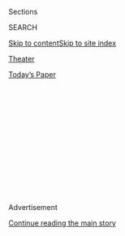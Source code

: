 <div id="app">

<div>

<div>

<div>

<div class="NYTAppHideMasthead css-1q2w90k e1suatyy0">

<div class="section css-ui9rw0 e1suatyy2">

<div class="css-eph4ug er09x8g0">

<div class="css-6n7j50">

</div>

<span class="css-1dv1kvn">Sections</span>

<div class="css-10488qs">

<span class="css-1dv1kvn">SEARCH</span>

</div>

[Skip to content](#site-content)[Skip to site
index](#site-index)

</div>

<div id="masthead-section-label" class="css-1wr3we4 eaxe0e00">

[Theater](https://www.nytimes.com/section/theater)

</div>

<div class="css-10698na e1huz5gh0">

</div>

</div>

<div id="masthead-bar-one" class="section hasLinks css-15hmgas e1csuq9d3">

<div class="css-uqyvli e1csuq9d0">

</div>

<div class="css-1uqjmks e1csuq9d1">

</div>

<div class="css-9e9ivx">

[](https://myaccount.nytimes.com/auth/login?response_type=cookie&client_id=vi)

</div>

<div class="css-1bvtpon e1csuq9d2">

[Today’s
Paper](https://www.nytimes.com/section/todayspaper)

</div>

</div>

</div>

</div>

<div data-aria-hidden="false">

<div id="site-content" data-role="main">

<div>

<div class="css-1aor85t" style="opacity:0.000000001;z-index:-1;visibility:hidden">

<div class="css-1hqnpie">

<div class="css-epjblv">

<span class="css-17xtcya">[Theater](/section/theater)</span><span class="css-x15j1o">|</span><span class="css-fwqvlz">Provincetown:
Go for the Mask Compliance, Stay for a
Show</span>

</div>

<div class="css-k008qs">

<div class="css-1iwv8en">

<span class="css-18z7m18"></span>

<div>

</div>

</div>

<span class="css-1n6z4y">https://nyti.ms/2Xeymnu</span>

<div class="css-1705lsu">

<div class="css-4xjgmj">

<div class="css-4skfbu" data-role="toolbar" data-aria-label="Social Media Share buttons, Save button, and Comments Panel with current comment count" data-testid="share-tools">

  - 
  - 
  - 
  - 
    
    <div class="css-6n7j50">
    
    </div>

  - 

</div>

</div>

</div>

</div>

</div>

</div>

<div id="NYT_TOP_BANNER_REGION" class="css-13pd83m">

</div>

<div id="top-wrapper" class="css-1sy8kpn">

<div id="top-slug" class="css-l9onyx">

Advertisement

</div>

[Continue reading the main
story](#after-top)

<div class="ad top-wrapper" style="text-align:center;height:100%;display:block;min-height:250px">

<div id="top" class="place-ad" data-position="top" data-size-key="top">

</div>

</div>

<div id="after-top">

</div>

</div>

<div>

<div id="sponsor-wrapper" class="css-1hyfx7x">

<div id="sponsor-slug" class="css-19vbshk">

Supported by

</div>

[Continue reading the main
story](#after-sponsor)

<div id="sponsor" class="ad sponsor-wrapper" style="text-align:center;height:100%;display:block">

</div>

<div id="after-sponsor">

</div>

</div>

<div class="css-186x18t">

</div>

<div class="css-1vkm6nb ehdk2mb0">

# Provincetown: Go for the Mask Compliance, Stay for a Show

</div>

In this gay haven known for its nightlife, the crowds are smaller this
summer. And the nightclubs are closed. But by the pool, the show goes
on.

<div class="css-79elbk" data-testid="photoviewer-wrapper">

<div class="css-z3e15g" data-testid="photoviewer-wrapper-hidden">

</div>

<div class="css-1a48zt4 ehw59r15" data-testid="photoviewer-children">

![<span class="css-16f3y1r e13ogyst0" data-aria-hidden="true">Varla Jean
Merman, portrayed by Jeffery Roberson, performing at the Crown & Anchor
in
Provincetown.</span><span class="css-cnj6d5 e1z0qqy90" itemprop="copyrightHolder"><span class="css-1ly73wi e1tej78p0">Credit...</span><span><span>M.
Scott Brauer for The New York
Times</span></span></span>](https://static01.nyt.com/images/2020/08/01/arts/31ptown-7/merlin_174899316_5a42b24a-ff98-4fa7-96c4-3d686bd254b1-articleLarge.jpg?quality=75&auto=webp&disable=upscale)

</div>

</div>

<div class="css-18e8msd">

<div class="css-vp77d3 epjyd6m0">

<div class="css-hus3qt ey68jwv0" data-aria-hidden="true">

[![Laura
Collins-Hughes](https://static01.nyt.com/images/2019/04/03/multimedia/author-laura-collins-hughes/author-laura-collins-hughes-thumbLarge.png
"Laura Collins-Hughes")](https://www.nytimes.com/by/laura-collins-hughes)

</div>

<div class="css-1baulvz">

By [<span class="css-1baulvz last-byline" itemprop="name">Laura
Collins-Hughes</span>](https://www.nytimes.com/by/laura-collins-hughes)

</div>

</div>

  - July 31,
    2020

  - 
    
    <div class="css-4xjgmj">
    
    <div class="css-d8bdto" data-role="toolbar" data-aria-label="Social Media Share buttons, Save button, and Comments Panel with current comment count" data-testid="share-tools">
    
      - 
      - 
      - 
      - 
        
        <div class="css-6n7j50">
        
        </div>
    
      - 
    
    </div>
    
    </div>

</div>

</div>

<div class="section meteredContent css-1r7ky0e" name="articleBody" itemprop="articleBody">

<div class="css-1fanzo5 StoryBodyCompanionColumn">

<div class="css-53u6y8">

PROVINCETOWN, Mass. — Varla Jean Merman has a good arm, and when she
threw her hairpiece into the swimming pool the other evening at the end
of an increasingly frenzied number in her cabaret show, it landed on the
surface just right. Then it floated there, inert and disheveled.

“Everyone loves a wig in a pool,” Varla said, like a breathy midcentury
hostess reassuring her guests. “It looks like an Irish setter’s in
there, taking a nap.”

The pool deck of the [Crown &
Anchor](https://onlyatthecrown.com/entertainment), a hotel and nightlife
complex known for its drag shows, is not where Varla — or Jeffery
Roberson, the performer who plays her — had planned to spend the season,
in front of an audience on folding chairs. Under a lighting truss framed
by tall trees in full leaf, the stage there is a new addition: an
improvised attempt to salvage this coronavirus summer by moving at least
some entertainment outdoors.

</div>

</div>

<div class="css-1fanzo5 StoryBodyCompanionColumn">

<div class="css-53u6y8">

This artsy, eccentric beach town on the tip of Cape Cod — long-ago
stomping ground of Tennessee Williams and Eugene O’Neill; longtime safe
harbor for queer folk — ordinarily pulses with activity in July and
August. This year, though, it’s hitting a low-tide mark in what should
be its high season.

</div>

</div>

<div class="css-79elbk" data-testid="photoviewer-wrapper">

<div class="css-z3e15g" data-testid="photoviewer-wrapper-hidden">

</div>

<div class="css-1a48zt4 ehw59r15" data-testid="photoviewer-children">

![<span class="css-16f3y1r e13ogyst0" data-aria-hidden="true">Masked
traffic: There are visitors in Provincetown this summer, but in
diminished
numbers.</span><span class="css-cnj6d5 e1z0qqy90" itemprop="copyrightHolder"><span class="css-1ly73wi e1tej78p0">Credit...</span><span>M.
Scott Brauer for The New York
Times</span></span>](https://static01.nyt.com/images/2020/08/01/arts/31ptown-2/merlin_174899625_81d4a0c1-cf62-4d12-99a8-a82701552b88-articleLarge.jpg?quality=75&auto=webp&disable=upscale)

</div>

</div>

<div class="css-1fanzo5 StoryBodyCompanionColumn">

<div class="css-53u6y8">

Art galleries are open, and so is the pirate museum. Whale-watching
boats are running, and restaurants seat diners inside and al fresco. But
[tea dance](https://theboatslip.com/tea-dance) at the Boatslip is on
indefinite hold, the cabaret is empty at the darkened [Post Office
Cafe](https://www.postofficecabaret.com), and no revelers spill out of
bars at 1 a.m. to throng [Spiritus Pizza](http://spirituspizza.com)
until 2. The nightclubs are closed; [so are
bars](https://provincetownindependent.org/featured/2020/07/09/last-call-at-11-p-m-in-provincetown/),
unless they’ve morphed into restaurants. Either way, 11 p.m. is last
call.

And with indoor entertainment spaces shuttered, only two establishments
— the Crown and [Pilgrim
House](https://www.pilgrimhouseptown.com/provincetown-entertainment/) —
have shifted to open-air stages since that became an option, just after
Independence Day. Neither offers shows the customary seven nights a
week.

Visitors are here, but in diminished numbers. That’s to be expected,
given that millions nationwide are unemployed because of the pandemic,
and that travelers to Massachusetts from 42 states [must
quarantine](https://www.mass.gov/info-details/covid-19-travel-order#lower-risk-states-)
for two weeks upon arrival.

So there is a curious quiet along Commercial Street, Provincetown’s
narrow main thoroughfare, which would normally be clogged with festive,
free-spirited
masses.

</div>

</div>

<div class="css-79elbk" data-testid="photoviewer-wrapper">

<div class="css-z3e15g" data-testid="photoviewer-wrapper-hidden">

</div>

<div class="css-1a48zt4 ehw59r15" data-testid="photoviewer-children">

<div class="css-1xdhyk6 erfvjey0">

<span class="css-1ly73wi e1tej78p0">Image</span>

<div class="css-zjzyr8">

<div data-testid="lazyimage-container" style="height:257.77777777777777px">

</div>

</div>

</div>

<span class="css-16f3y1r e13ogyst0" data-aria-hidden="true">A sign in a
shop window on Commercial Street reminds visitors of face mask
requirements.</span><span class="css-cnj6d5 e1z0qqy90" itemprop="copyrightHolder"><span class="css-1ly73wi e1tej78p0">Credit...</span><span>M.
Scott Brauer for The New York
Times</span></span>

</div>

</div>

<div class="css-a7yk8a e73j0it0">

<div class="css-1xdhyk6 erfvjey0">

<span class="css-1ly73wi e1tej78p0">Image</span>

<div class="css-zjzyr8">

<div data-testid="lazyimage-container" style="height:580px">

</div>

</div>

</div>

<span class="css-cnj6d5 e1z0qqy90" itemprop="copyrightHolder"><span class="css-1ly73wi e1tej78p0">Credit...</span><span>M.
Scott Brauer for The New York Times</span></span>

<div class="css-1xdhyk6 erfvjey0">

<span class="css-1ly73wi e1tej78p0">Image</span>

<div class="css-zjzyr8">

<div data-testid="lazyimage-container" style="height:580px">

</div>

</div>

</div>

<span class="css-16f3y1r e13ogyst0" data-aria-hidden="true">Outside the
Mews Restaurant and Cafe on Commercial
Street.</span><span class="css-cnj6d5 e1z0qqy90" itemprop="copyrightHolder"><span class="css-1ly73wi e1tej78p0">Credit...</span><span>M.
Scott Brauer for The New York Times</span></span>

</div>

<div class="css-1fanzo5 StoryBodyCompanionColumn">

<div class="css-53u6y8">

In this town of 3,000, which [as of
Wednesday](https://www.mass.gov/doc/weekly-covid-19-public-health-report-july-29-2020/download)
had reported just one new coronavirus case in the previous 14 days,
tourism is the main industry, bringing in more than $250 million in
2019. Yet concerns about economic survival coexist with vigilance about
the virus — not least because the population includes a significant
number of older residents and the state’s highest rate of people living
with H.I.V.

To the comedian Judy Gold, who has owned a second home here since 1994
and has been performing on local stages even longer, there is a clear
link between the community’s memory of the 1980s and ’90s and its
mindfulness now. When people ask her what it’s like in Provincetown
these days, she has a simple response.

“We went through the AIDS crisis here,” she tells them. “Everyone’s
wearing a mask.”

## Uniting for survival

Along Route 6 on Cape Cod this summer, electronic signs in town after
town flash variations on the same public-health mantra. Cover your face.
Practice social distancing.

At the Provincetown border, a sign on the median repeats those
entreaties — and adds a third that might tug at your heart, if this is a
place that you love.

“KEEP PTOWN SAFE,” it says.

Doing that has required confronting some difficult realities. Mark
Cortale, a producer and artist manager who programs [the Art
House](https://www.ptownarthouse.com) on Commercial Street, said he
hoped until mid-May that he could open its two intimate stages for a
10th season. The audience, he thought, could be capped at half capacity,
with jauntily masked blowup dolls filling empty seats.

</div>

</div>

<div class="css-1fanzo5 StoryBodyCompanionColumn">

<div class="css-53u6y8">

Then Kristin Chenoweth, whom he had booked for two August performances
in the 700-seat auditorium at Provincetown Town Hall, called to postpone
until the same weekend next year. And Cortale’s principal client, Seth
Rudetsky, who hosts the starry Broadway @ the Art House series, told him
bluntly that those concerts had [to move
online](https://thesethconcertseries.com).

“He was like, ‘Wake up,’” Cortale said. “‘Are you watching the news?’”

Determined not to be foiled completely, Cortale hunted around for an
outdoor space for performers who were eager to play Provincetown this
year. Maybe an old amphitheater in the Cape Cod National Seashore would
do, if he could rig up a generator?

In late May, on Facebook, he spied the solution in a post by Rick
Murray, the owner of the Crown: a photo of a poolside outdoor stage,
with socially distanced seating.

Entrenched rivals, the Art House and the Crown both draw acts from the
worlds of drag, Broadway and cabaret. Even in a good year, the window
for making money is tight in Provincetown, and competition can be
brutal. But when Cortale proposed putting some Art House performers,
Roberson and Gold among them, on that stage, Murray agreed.

Their willingness to work together, Murray acknowledged in an interview,
“turned a few heads in town.”

Or, as Roberson jovially said, it “probably wouldn’t have happened
unless it was the end of the world.”

</div>

</div>

<div class="css-79elbk" data-testid="photoviewer-wrapper">

<div class="css-z3e15g" data-testid="photoviewer-wrapper-hidden">

</div>

<div class="css-1a48zt4 ehw59r15" data-testid="photoviewer-children">

<div class="css-1xdhyk6 erfvjey0">

<span class="css-1ly73wi e1tej78p0">Image</span>

<div class="css-zjzyr8">

<div data-testid="lazyimage-container" style="height:580px">

</div>

</div>

</div>

<span class="css-16f3y1r e13ogyst0" data-aria-hidden="true">Provincetown
Town Hall at 11 p.m., which has become last call. Nightclubs are closed,
and so are bars unless they have morphed into
restaurants.</span><span class="css-cnj6d5 e1z0qqy90" itemprop="copyrightHolder"><span class="css-1ly73wi e1tej78p0">Credit...</span><span>M.
Scott Brauer for The New York Times</span></span>

</div>

</div>

<div class="css-1fanzo5 StoryBodyCompanionColumn">

<div class="css-53u6y8">

## A strangely different crowd

It may not be the end of the world, but for now at least, the pandemic
has altered Provincetown — changed the mix of people in its streets,
dimmed its spectacle, dulled its sparkle.

“You know what it is?” Gold mused the other afternoon, from a safe
social distance in an airy room at the Crown. “It’s the magic. The magic
is gone this year.”

No show tunes waft through the windows of piano bars; no dance music
throbs from the clubs. Performers in drag don’t weave through
sweat-slicked crowds on bikes and motor scooters, calling, “Come to my
show\!” And the artists who were always out sketching — they’ve
disappeared, too.

Gold misses all of that, and with it the cherished sense of a place
where straight people understand that they are the exception, not the
rule. The strange, skewed thing about Provincetown this summer, she and
others said, is how disproportionately heterosexual the day-tripping
visitors are.

Town Hall, where Jennifer Holliday, Alan Cumming and Margaret Cho would
have played this season, sits silent in the evenings. But its Commercial
Street facade stops passers-by in their tracks.

Bathed in blue and red light, it has a caduceus — a symbol for medicine,
with winged staff and twined serpents — projected high on either side.
The display’s designers, Chris Racine and Shelley Jennings, mean it as a
tribute to front-line workers.

It is a striking complement to the plentiful street signs labeled
“MANDATORY MASK ZONE,” and to the friendly “community ambassadors” in
red pageant-style sashes, whose paid job it is to remind people to mask
up properly. Compliance is startlingly close to universal.

</div>

</div>

<div class="css-1fanzo5 StoryBodyCompanionColumn">

<div class="css-53u6y8">

The town’s director of health, Morgan Clark, said she was trying to walk
the fine line of keeping everyone safe while protecting both their
physical and mental well-being. In Provincetown, artistic expression is
part of that.

“My favorite kind of movie,” she said, “is where people sing or dance
against all odds.”

## Bittersweet gratitude

That’s pretty much what’s happening at Pilgrim House — singing and
joking, anyway. The drag artist Russ King, a.k.a. Miss Richfield 1981,
ordinarily would be selling out the hotel’s 180 indoor seats. Instead
he’s onstage in its pebble-paved parking lot, where the capacity is
56, with social distancing.

Given a cast and crew of four, that means just 52 audience members in a
space that David Nelson Burbank, Pilgrim House’s entertainment manager,
aptly described as “homey.”

In the course of a normal year, King does more than 100 shows, 60 of
them in Provincetown, from Memorial Day to mid-September. This summer,
he said, barring any cancellations because of weather or closures
because of the pandemic, he will do only 36.

Hard as it is to build audience cohesion when people are seated at a
distance from one another and from him, he is grateful to be there.

“I’m really blessed to be employed,” he said.

Over at what Varla drolly calls **** “the Crown & Anchor Poolside
Emergency Theater,” about 80 spectators are permitted at each
performance. Most take their masks off once they’re in their seats, to
have a drink or a snack, though in my experience on two consecutive
nights, there was much less than the
[state-mandated](https://www.mass.gov/info-details/safety-standards-and-checklist-theaters-and-performance-venues)
six feet between audience members in different parties.

Gold and Roberson do solo nights at the Crown, but “The Judy & Varla
Show” is their joint enterprise. For that, their microphone stands are
placed to keep them two yards apart — and because there is singing, they
must be at least 25 feet from the front row. It’s not an ideal way to
work: too far from the audience, in too much darkness, to see many faces
properly, and without walls for the laughter to bounce off.

</div>

</div>

<div class="css-1fanzo5 StoryBodyCompanionColumn">

<div class="css-53u6y8">

So, for them it’s bittersweet — joy and relief at being back onstage,
tinged with some frustration. There is also the pang of being forbidden
by state regulations from doing meet-and-greets with fans. For Gold, who
has a new book, [“Yes, I Can Say
That,”](https://www.harpercollins.com/products/yes-i-can-say-that-judy-gold)
to promote, there goes the marketing
synergy.

</div>

</div>

<div class="css-79elbk" data-testid="photoviewer-wrapper">

<div class="css-z3e15g" data-testid="photoviewer-wrapper-hidden">

</div>

<div class="css-1a48zt4 ehw59r15" data-testid="photoviewer-children">

<div class="css-1xdhyk6 erfvjey0">

<span class="css-1ly73wi e1tej78p0">Image</span>

<div class="css-zjzyr8">

<div data-testid="lazyimage-container" style="height:257.77777777777777px">

</div>

</div>

</div>

<span class="css-16f3y1r e13ogyst0" data-aria-hidden="true">Judy Gold
(left) and Varla Jean Merman (Jeffery Roberson) performing in the “Judy
and Varla Show” at what Varla calls the Crown & Anchor Poolside
Emergency
Theater.</span><span class="css-cnj6d5 e1z0qqy90" itemprop="copyrightHolder"><span class="css-1ly73wi e1tej78p0">Credit...</span><span>M.
Scott Brauer for The New York Times</span></span>

</div>

</div>

<div class="css-1fanzo5 StoryBodyCompanionColumn">

<div class="css-53u6y8">

But what a ripe time to be among the few performers with a live outlet
for social commentary.

In Roberson’s solo show, “Superspreader,” there is a pointed moment when
Varla holds up a little white mask and ridicules those who say having to
wear one is “ripping away their right to breathe fresh air.”

“Well,” she says, looking out at the crowd, “I remember a time not too
long ago in our country where almost everybody in this room was
federally prohibited from the right to get married.”

It’s a risky line, because it isn’t a joke. It’s an indignant assertion
of what real oppression is, and what’s just selfishness masquerading as
righteousness.

The other night, as a soft breeze floated in off the harbor, she let
that idea land. Then she turned to her keyboard player, said, “Hit it,
honey,” and got on with the show.

</div>

</div>

<div>

</div>

</div>

<div>

</div>

<div>

</div>

<div>

</div>

<div>

<div id="bottom-wrapper" class="css-1ede5it">

<div id="bottom-slug" class="css-l9onyx">

Advertisement

</div>

[Continue reading the main
story](#after-bottom)

<div id="bottom" class="ad bottom-wrapper" style="text-align:center;height:100%;display:block;min-height:90px">

</div>

<div id="after-bottom">

</div>

</div>

</div>

</div>

</div>

## Site Index

<div>

</div>

## Site Information Navigation

  - [© <span>2020</span> <span>The New York Times
    Company</span>](https://help.nytimes.com/hc/en-us/articles/115014792127-Copyright-notice)

<!-- end list -->

  - [NYTCo](https://www.nytco.com/)
  - [Contact
    Us](https://help.nytimes.com/hc/en-us/articles/115015385887-Contact-Us)
  - [Work with us](https://www.nytco.com/careers/)
  - [Advertise](https://nytmediakit.com/)
  - [T Brand Studio](http://www.tbrandstudio.com/)
  - [Your Ad
    Choices](https://www.nytimes.com/privacy/cookie-policy#how-do-i-manage-trackers)
  - [Privacy](https://www.nytimes.com/privacy)
  - [Terms of
    Service](https://help.nytimes.com/hc/en-us/articles/115014893428-Terms-of-service)
  - [Terms of
    Sale](https://help.nytimes.com/hc/en-us/articles/115014893968-Terms-of-sale)
  - [Site
    Map](https://spiderbites.nytimes.com)
  - [Help](https://help.nytimes.com/hc/en-us)
  - [Subscriptions](https://www.nytimes.com/subscription?campaignId=37WXW)

</div>

</div>

</div>

</div>
